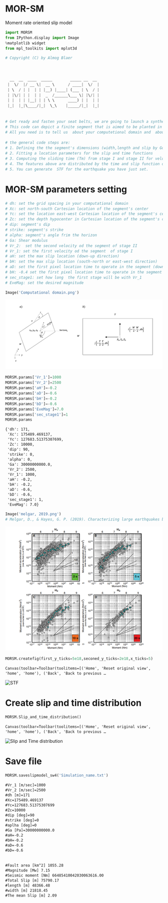 # MOR-SM
Moment rate oriented slip model 
```python
import MORSM
from IPython.display import Image
%matplotlib widget
from mpl_toolkits import mplot3d
```


```python
# Copyright (C) by Almog Blaer 



  __  __  ____  _____        _____ __  __ 
 |  \/  |/ __ \|  __ \      / ____|  \/  |
 | \  / | |  | | |__) |____| (___ | \  / |
 | |\/| | |  | |  _  /______\___ \| |\/| |
 | |  | | |__| | | \ \      ____) | |  | |
 |_|  |_|\____/|_|  \_\    |_____/|_|  |_|
                                      
                                      
# Get ready and fasten your seat belts, we are going to launch a synthetic earthquake at any location you wish.
# This code can depict a finite segment that is aimed to be planted in SW4 software.
# All you need is to tell us  about your computetional domain and  about the segment's kinematic.

# the general code steps are:
# 1. Defining the the segment's dimensions (width,length and slip by Goda (2016) equations for desired magnitude
# 2. Fitting a location parameters for the slip and time functions
# 3. Computing the sliding time (Tm) from stage I and stage II for velocity I and velocity II respectively 
# 4. The features above are distributed by the time and slip function on each pixel on the segment
# 5. You can generate  STF for the earthquake you have just set. 
```


# MOR-SM parameters setting


```python
# dh: set the grid spacing in your computational domain
# Xc: set north-south Cartesian location of the segment's center
# Yc: set the location east-west Cartesian location of the segment's center
# Zc: set the depth hypocenter in Cartesian location of the segment's center
# dip: segment's dip
# strike: segment's strike
# alpha: segment's angle frim the horizon
# Ga: Shear modulus 
# Vr_2:  set the second velocity od the segment of stage II
# Vr_1: set the first velocity od the segment  of stage I
# aH: set the max slip location (down-up direction)
# bH: set the max slip location (south-north or east-west direction)
# aD: set the first pixel location time to operate in the segment (down-up direction)
# bH: -0.4 set the first pixel location time to operate in the segment (south-north or east-west direction)
# sec_stage1: set how long  the first stage will be with Vr_1
# EveMag: set the desired magnitude
```


```python
Image('Computational domain.png')
```




    
![png](output_4_0.png)
    




```python
MORSM.params['Vr_1']=1000
MORSM.params['Vr_2']=2500
MORSM.params['aH']=-0.2
MORSM.params['aD']=-0.6
MORSM.params['bH']=-0.2
MORSM.params['bD']=-0.6
MORSM.params['EveMag']=7.0
MORSM.params['sec_stage1']=1
MORSM.params
```




    {'dh': 171,
     'Xc': 175489.469137,
     'Yc': 127683.51375307699,
     'Zc': 10000,
     'dip': 90,
     'strike': 0,
     'alpha': 0,
     'Ga': 30000000000.0,
     'Vr_2': 2500,
     'Vr_1': 1000,
     'aH': -0.2,
     'bH': -0.2,
     'aD': -0.6,
     'bD': -0.6,
     'sec_stage1': 1,
     'EveMag': 7.0}




```python
Image('melgar, 2019.png')
# Melgar, D., & Hayes, G. P. (2019). Characterizing large earthquakes before rupture is complete. Science Advances, 5(5), 1–8. https://doi.org/10.1126/sciadv.aav2032
```




    
![png](output_6_0.png)
    




```python
MORSM.createfig(first_y_ticks=5e18,seconed_y_ticks=2e18,x_ticks=5)
```


    Canvas(toolbar=Toolbar(toolitems=[('Home', 'Reset original view', 'home', 'home'), ('Back', 'Back to previous …
    
![STF](https://user-images.githubusercontent.com/86647617/127622370-8e4f9dd3-55ea-4f7e-8836-c79e42e18f8c.png)



# Create slip and time distribution


```python
MORSM.Slip_and_time_distribution()
```


    Canvas(toolbar=Toolbar(toolitems=[('Home', 'Reset original view', 'home', 'home'), ('Back', 'Back to previous …
    
![Slip and Time distribution](https://user-images.githubusercontent.com/86647617/127622059-c3269b93-718c-4817-bb98-a7bcfb52b1d8.png)


# Save file


```python
MORSM.saveslipmodel_sw4('Simulation_name.txt')
```

    #Vr_1 [m/sec]=1000
    #Vr_2 [m/sec]=2500
    #dh [m]=171
    #Xc=175489.469137
    #Yc=127683.51375307699
    #Zc=10000
    #dip [deg]=90
    #strike [deg]=0
    #aplha [deg]=0
    #Ga [Pa]=30000000000.0
    #aH=-0.2
    #bH=-0.2
    #aD=-0.6
    #bD=-0.6
    
    
    #Fault area [km^2] 1055.28
    #Magnitude [Mw] 7.15
    #Seismic moment [Nm] 66485410042030063616.00
    #Total Slip [m] 75790.17
    #length [m] 48366.48
    #width [m] 21818.45
    #The mean Slip [m] 2.09
    



```python

```
